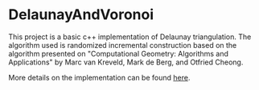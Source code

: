 # DelaunayAndVoronoi

This project is a basic c++ implementation of Delaunay triangulation.
The algorithm used is randomized incremental construction based on the algorithm presented on
"Computational Geometry: Algorithms and Applications" by Marc van Kreveld, Mark de Berg, and Otfried Cheong.

More details on the implementation can be found [here](https://choudrouge4.github.io/pdfs/Implementation_of_Delaunay_Triangulation). 
